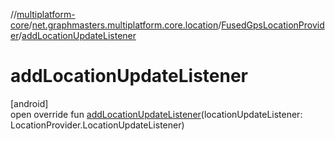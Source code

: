 //[multiplatform-core](../../../index.md)/[net.graphmasters.multiplatform.core.location](../index.md)/[FusedGpsLocationProvider](index.md)/[addLocationUpdateListener](add-location-update-listener.md)

# addLocationUpdateListener

[android]\
open override fun [addLocationUpdateListener](add-location-update-listener.md)(locationUpdateListener: LocationProvider.LocationUpdateListener)
